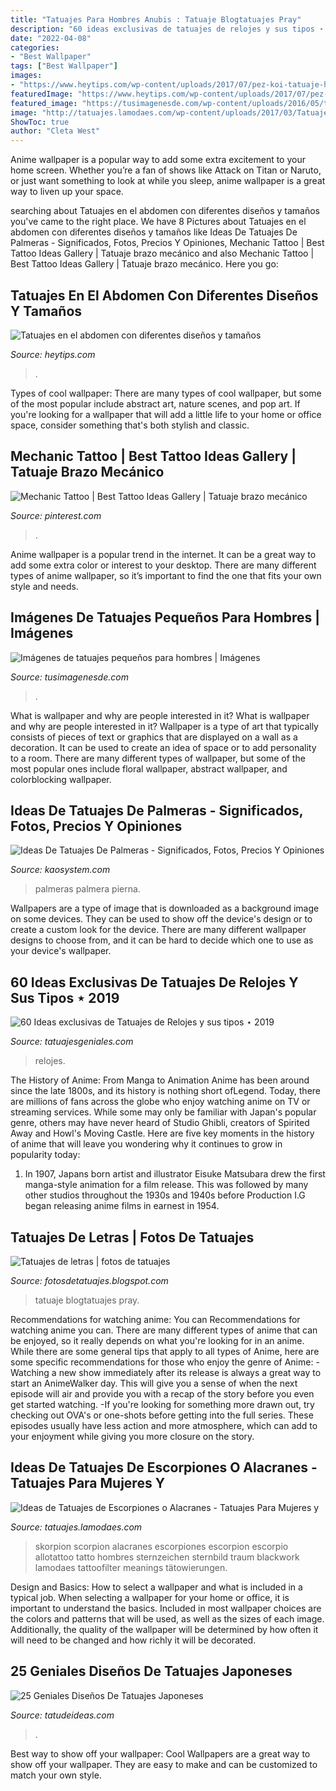 ```yaml
---
title: "Tatuajes Para Hombres Anubis : Tatuaje Blogtatuajes Pray"
description: "60 ideas exclusivas de tatuajes de relojes y sus tipos ⋆ 2019"
date: "2022-04-08"
categories:
- "Best Wallpaper"
tags: ["Best Wallpaper"]
images:
- "https://www.heytips.com/wp-content/uploads/2017/07/pez-koi-tatuaje-hombre.jpg"
featuredImage: "https://www.heytips.com/wp-content/uploads/2017/07/pez-koi-tatuaje-hombre.jpg"
featured_image: "https://tusimagenesde.com/wp-content/uploads/2016/05/tatuajes-pequenos-para-hombres-5.jpg"
image: "http://tatuajes.lamodaes.com/wp-content/uploads/2017/03/Tatuajes-de-Escorpiones-o-Alacranes-25.jpg"
ShowToc: true
author: "Cleta West"
---
```



Anime wallpaper is a popular way to add some extra excitement to your home screen. Whether you’re a fan of shows like Attack on Titan or Naruto, or just want something to look at while you sleep, anime wallpaper is a great way to liven up your space.

	

		
searching about Tatuajes en el abdomen con diferentes diseños y tamaños you've came to the right place. We have 8 Pictures about Tatuajes en el abdomen con diferentes diseños y tamaños like Ideas De Tatuajes De Palmeras - Significados, Fotos, Precios Y Opiniones, Mechanic Tattoo | Best Tattoo Ideas Gallery | Tatuaje brazo mecánico and also Mechanic Tattoo | Best Tattoo Ideas Gallery | Tatuaje brazo mecánico. Here you go:
		
    
## Tatuajes En El Abdomen Con Diferentes Diseños Y Tamaños

<img loading=lazy src="https://www.heytips.com/wp-content/uploads/2017/07/pez-koi-tatuaje-hombre.jpg" onerror="this.onerror=null;this.src='https://tse4.mm.bing.net/th?id=OIP.VLP-j-R5z5et4KNWsUU7DgHaKO&amp;pid=15.1';" alt="Tatuajes en el abdomen con diferentes diseños y tamaños">

_Source: heytips.com_

>. 

	

Types of cool wallpaper:
There are many types of cool wallpaper, but some of the most popular include abstract art, nature scenes, and pop art. If you're looking for a wallpaper that will add a little life to your home or office space, consider something that's both stylish and classic.

    
## Mechanic Tattoo | Best Tattoo Ideas Gallery | Tatuaje Brazo Mecánico

<img loading=lazy src="https://i.pinimg.com/736x/d6/0b/24/d60b24b72bc9f12510fa8ffbd4740d09.jpg" onerror="this.onerror=null;this.src='https://tse3.mm.bing.net/th?id=OIP.W9Ibg54c1hdrgxtxbVVR0AHaJQ&amp;pid=15.1';" alt="Mechanic Tattoo | Best Tattoo Ideas Gallery | Tatuaje brazo mecánico">

_Source: pinterest.com_

>. 

	

Anime wallpaper is a popular trend in the internet. It can be a great way to add some extra color or interest to your desktop. There are many different types of anime wallpaper, so it’s important to find the one that fits your own style and needs.

    
## Imágenes De Tatuajes Pequeños Para Hombres | Imágenes

<img loading=lazy src="https://tusimagenesde.com/wp-content/uploads/2016/05/tatuajes-pequenos-para-hombres-5.jpg" onerror="this.onerror=null;this.src='https://tse3.mm.bing.net/th?id=OIP.EawyiQDUWzmsgtqCLfStBAHaHa&amp;pid=15.1';" alt="Imágenes de tatuajes pequeños para hombres | Imágenes">

_Source: tusimagenesde.com_

>. 

	

What is wallpaper and why are people interested in it?
What is wallpaper and why are people interested in it?
Wallpaper is a type of art that typically consists of pieces of text or graphics that are displayed on a wall as a decoration. It can be used to create an idea of space or to add personality to a room. There are many different types of wallpaper, but some of the most popular ones include floral wallpaper, abstract wallpaper, and colorblocking wallpaper.

    
## Ideas De Tatuajes De Palmeras - Significados, Fotos, Precios Y Opiniones

<img loading=lazy src="https://cdn1.kaosystem.com/wp-content/uploads/20180823200406/tatuaje-en-pierna-tobillo-palmera.png" onerror="this.onerror=null;this.src='https://tse4.mm.bing.net/th?id=OIP.7poDWQcaXVId8KR1He39ugAAAA&amp;pid=15.1';" alt="Ideas De Tatuajes De Palmeras - Significados, Fotos, Precios Y Opiniones">

_Source: kaosystem.com_

>palmeras palmera pierna. 

	

Wallpapers are a type of image that is downloaded as a background image on some devices. They can be used to show off the device's design or to create a custom look for the device. There are many different wallpaper designs to choose from, and it can be hard to decide which one to use as your device's wallpaper.

    
## 60 Ideas Exclusivas De Tatuajes De Relojes Y Sus Tipos ⋆ 2019

<img loading=lazy src="https://www.tatuajesgeniales.com/wp-content/uploads/2018/09/tattoo-reloj-con-rosas-5.jpg?189db0" onerror="this.onerror=null;this.src='https://tse3.mm.bing.net/th?id=OIP.2TxdNWsR1ApV2tlb8yrR7QAAAA&amp;pid=15.1';" alt="60 Ideas exclusivas de Tatuajes de Relojes y sus tipos ⋆ 2019">

_Source: tatuajesgeniales.com_

>relojes. 

	

The History of Anime: From Manga to Animation
Anime has been around since the late 1800s, and its history is nothing short ofLegend. Today, there are millions of fans across the globe who enjoy watching anime on TV or streaming services. While some may only be familiar with Japan's popular genre, others may have never heard of Studio Ghibli, creators of Spirited Away and Howl's Moving Castle. Here are five key moments in the history of anime that will leave you wondering why it continues to grow in popularity today:
1) In 1907, Japans born artist and illustrator Eisuke Matsubara drew the first manga-style animation for a film release. This was followed by many other studios throughout the 1930s and 1940s before Production I.G began releasing anime films in earnest in 1954.

    
## Tatuajes De Letras | Fotos De Tatuajes

<img loading=lazy src="https://3.bp.blogspot.com/-DahWiyvVtQw/Th8itUcqUyI/AAAAAAAAAKY/b2OSd6IHHgA/s640/letras+tatuajes+3.jpg" onerror="this.onerror=null;this.src='https://tse4.mm.bing.net/th?id=OIP.8_OZP1PNdvV57H8Qqyn6GgAAAA&amp;pid=15.1';" alt="Tatuajes de letras | fotos de tatuajes">

_Source: fotosdetatuajes.blogspot.com_

>tatuaje blogtatuajes pray. 

	

Recommendations for watching anime: You can
Recommendations for watching anime you can. There are many different types of anime that can be enjoyed, so it really depends on what you're looking for in an anime. While there are some general tips that apply to all types of Anime, here are some specific recommendations for those who enjoy the genre of Anime: 
-Watching a new show immediately after its release is always a great way to start an AnimeWalker day. This will give you a sense of when the next episode will air and provide you with a recap of the story before you even get started watching. 
-If you're looking for something more drawn out, try checking out OVA's or one-shots before getting into the full series. These episodes usually have less action and more atmosphere, which can add to your enjoyment while giving you more closure on the story.

    
## Ideas De Tatuajes De Escorpiones O Alacranes - Tatuajes Para Mujeres Y

<img loading=lazy src="http://tatuajes.lamodaes.com/wp-content/uploads/2017/03/Tatuajes-de-Escorpiones-o-Alacranes-25.jpg" onerror="this.onerror=null;this.src='https://tse3.mm.bing.net/th?id=OIP.Eze_8WmQQgR8S7qlvFnWoQHaLH&amp;pid=15.1';" alt="Ideas de Tatuajes de Escorpiones o Alacranes - Tatuajes Para Mujeres y">

_Source: tatuajes.lamodaes.com_

>skorpion scorpion alacranes escorpiones escorpion escorpio allotattoo tatto hombres sternzeichen sternbild traum blackwork lamodaes tattoofilter meanings tätowierungen. 

	

Design and Basics: How to select a wallpaper and what is included in a typical job.
When selecting a wallpaper for your home or office, it is important to understand the basics. Included in most wallpaper choices are the colors and patterns that will be used, as well as the sizes of each image. Additionally, the quality of the wallpaper will be determined by how often it will need to be changed and how richly it will be decorated.

    
## 25 Geniales Diseños De Tatuajes Japoneses

<img loading=lazy src="https://www.tatudeideas.com/wp-content/uploads/2014/09/Tatuajes-Japoneses-12.jpg" onerror="this.onerror=null;this.src='https://tse1.mm.bing.net/th?id=OIP.j9oAEgczhLBlKCcw1YnBPwHaMW&amp;pid=15.1';" alt="25 Geniales Diseños De Tatuajes Japoneses">

_Source: tatudeideas.com_

>. 

	

Best way to show off your wallpaper:
Cool Wallpapers are a great way to show off your wallpaper. They are easy to make and can be customized to match your own style.

